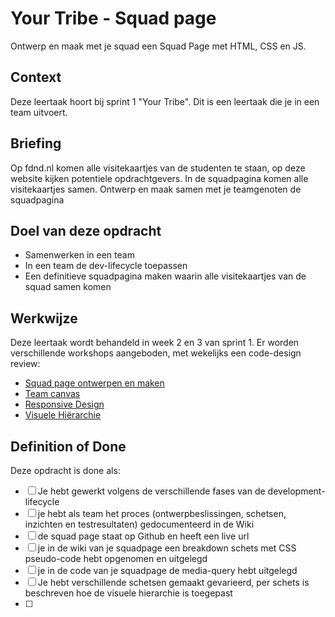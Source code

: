 # Your Tribe - Squad page

Ontwerp en maak met je squad een Squad Page met HTML, CSS en JS.

## Context

Deze leertaak hoort bij sprint 1 "Your Tribe". Dit is een leertaak die je in een team uitvoert.


## Briefing

Op fdnd.nl komen alle visitekaartjes van de studenten te staan, op deze website kijken potentiele opdrachtgevers. In de squadpagina komen alle visitekaartjes samen. Ontwerp en maak samen met je teamgenoten de squadpagina

## Doel van deze opdracht

* Samenwerken in een team
* In een team de dev-lifecycle toepassen 
* Een definitieve squadpagina maken waarin alle visitekaartjes van de squad samen komen

## Werkwijze

Deze leertaak wordt behandeld in week 2 en 3 van sprint 1. Er worden verschillende workshops aangeboden, met wekelijks een code-design review:

- [Squad page ontwerpen en maken](squad-page-ontwerpen-en-maken.md)
- [Team canvas](team-canvas.md)
- [Responsive Design](responsive-design.md)
- [Visuele Hiërarchie](visuele-hierarchie.md)


<!--
Deze taak wordt behandeld in het bijhorende college. Deze opdracht gaat over alle fases van de **development-lifecycle** [analyseren](#analyseren), [ontwerpen](#ontwerpen), [bouwen](#bouwen), [integreren](#integreren) en [testen](#testen).
-->



## Definition of Done

Deze opdracht is done als:

- [ ] Je hebt gewerkt volgens de verschillende fases van de development-lifecycle
- [ ] je hebt als team het proces (ontwerpbeslissingen, schetsen, inzichten en testresultaten) gedocumenteerd in de Wiki
- [ ] de squad page staat op Github en heeft een live url
- [ ] je in de wiki van je squadpage een breakdown schets met CSS pseudo-code hebt opgenomen en uitgelegd
- [ ] je in de code van je squadpage de media-query hebt uitgelegd
- [ ] Je hebt verschillende schetsen gemaakt gevarieerd, per schets is beschreven hoe de visuele hierarchie is toegepast
- [ ] 

